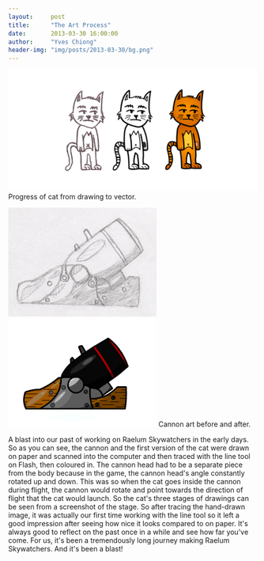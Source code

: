 ```yaml
---
layout:     post
title:      "The Art Process"
date:       2013-03-30 16:00:00
author:     "Yves Chiong"
header-img: "img/posts/2013-03-30/bg.png"
---
```


<p>
    <img class="center-block card-shadow" src="/img/posts/2013-03-30/progress.png" alt="Progress from drawing to vector.">
    <span class="caption text-muted">Progress of cat from drawing to vector.</span>
</p>


<p>
    <img class="center-block card-shadow" src="/img/posts/2013-03-30/cannon-paper.png" alt="Cannon paper drawing.">
    <img class="center-block card-shadow" src="/img/posts/2013-03-30/cannon-vector.png" alt="Progress from drawing to vector.">
    <span class="caption text-muted">Cannon art before and after.</span>
</p>

A blast into our past of working on Raelum Skywatchers in the early days. So as you can see, the cannon and the first version of the cat were drawn on paper and scanned into the computer and then traced with the line tool on Flash, then coloured in. The cannon head had to be a separate piece from the body because in the game, the cannon head's angle constantly rotated up and down. This was so when the cat goes inside the cannon during flight, the cannon would rotate and point towards the direction of flight that the cat would launch. So the cat's three stages of drawings can be seen from a screenshot of the stage. So after tracing the hand-drawn image, it was actually our first time working with the line tool so it left a good impression after seeing how nice it looks compared to on paper. It's always good to reflect on the past once in a while and see how far you've come. For us, it's been a tremendously long journey making Raelum Skywatchers. And it's been a blast!